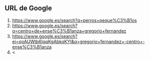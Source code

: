 ## URL de Google

1. <https://www.google.es/search?q=perros+peque%C3%B1os>
2. <https://www.google.es/search?q=centro+de+ense%C3%B1anza+gregorio+fernandez>
3. <https://www.google.es/search?ei=qoAUWtb6IqqKgAbkqKYI&q=gregorio+fernandez+-centro+-ense%C3%B1anza>
4. <

